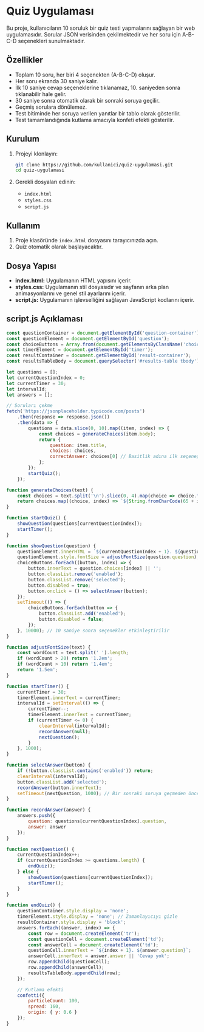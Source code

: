 # Quiz Uygulaması

Bu proje, kullanıcıların 10 soruluk bir quiz testi yapmalarını sağlayan bir web uygulamasıdır. Sorular JSON verisinden çekilmektedir ve her soru için A-B-C-D seçenekleri sunulmaktadır.

## Özellikler

- Toplam 10 soru, her biri 4 seçenekten (A-B-C-D) oluşur.
- Her soru ekranda 30 saniye kalır.
- İlk 10 saniye cevap seçeneklerine tıklanamaz, 10. saniyeden sonra tıklanabilir hale gelir.
- 30 saniye sonra otomatik olarak bir sonraki soruya geçilir.
- Geçmiş sorulara dönülemez.
- Test bitiminde her soruya verilen yanıtlar bir tablo olarak gösterilir.
- Test tamamlandığında kutlama amacıyla konfeti efekti gösterilir.

## Kurulum

1. Projeyi klonlayın:
    ```bash
    git clone https://github.com/kullanici/quiz-uygulamasi.git
    cd quiz-uygulamasi
    ```

2. Gerekli dosyaları edinin:
    - `index.html`
    - `styles.css`
    - `script.js`

## Kullanım

1. Proje klasöründe `index.html` dosyasını tarayıcınızda açın.
2. Quiz otomatik olarak başlayacaktır.

## Dosya Yapısı

- **index.html:** Uygulamanın HTML yapısını içerir.
- **styles.css:** Uygulamanın stil dosyasıdır ve sayfanın arka plan animasyonlarını ve genel stil ayarlarını içerir.
- **script.js:** Uygulamanın işlevselliğini sağlayan JavaScript kodlarını içerir.

## script.js Açıklaması

```javascript
const questionContainer = document.getElementById('question-container');
const questionElement = document.getElementById('question');
const choiceButtons = Array.from(document.getElementsByClassName('choice'));
const timerElement = document.getElementById('timer');
const resultContainer = document.getElementById('result-container');
const resultsTableBody = document.querySelector('#results-table tbody');

let questions = [];
let currentQuestionIndex = 0;
let currentTimer = 30;
let intervalId;
let answers = [];

// Soruları çekme
fetch('https://jsonplaceholder.typicode.com/posts')
    .then(response => response.json())
    .then(data => {
        questions = data.slice(0, 10).map((item, index) => {
            const choices = generateChoices(item.body);
            return {
                question: item.title,
                choices: choices,
                correctAnswer: choices[0] // Basitlik adına ilk seçeneğin doğru olduğunu varsayıyoruz
            };
        });
        startQuiz();
    });

function generateChoices(text) {
    const choices = text.split('\n').slice(0, 4).map(choice => choice.trim());
    return choices.map((choice, index) => `${String.fromCharCode(65 + index)}. ${choice}`);
}

function startQuiz() {
    showQuestion(questions[currentQuestionIndex]);
    startTimer();
}

function showQuestion(question) {
    questionElement.innerHTML = `${currentQuestionIndex + 1}. ${question.question}`;
    questionElement.style.fontSize = adjustFontSize(question.question);
    choiceButtons.forEach((button, index) => {
        button.innerText = question.choices[index] || '';
        button.classList.remove('enabled');
        button.classList.remove('selected');
        button.disabled = true;
        button.onclick = () => selectAnswer(button);
    });
    setTimeout(() => {
        choiceButtons.forEach(button => {
            button.classList.add('enabled');
            button.disabled = false;
        });
    }, 10000); // 10 saniye sonra seçenekler etkinleştirilir
}

function adjustFontSize(text) {
    const wordCount = text.split(' ').length;
    if (wordCount > 20) return '1.2em';
    if (wordCount > 10) return '1.4em';
    return '1.5em';
}

function startTimer() {
    currentTimer = 30;
    timerElement.innerText = currentTimer;
    intervalId = setInterval(() => {
        currentTimer--;
        timerElement.innerText = currentTimer;
        if (currentTimer <= 0) {
            clearInterval(intervalId);
            recordAnswer(null);
            nextQuestion();
        }
    }, 1000);
}

function selectAnswer(button) {
    if (!button.classList.contains('enabled')) return;
    clearInterval(intervalId);
    button.classList.add('selected');
    recordAnswer(button.innerText);
    setTimeout(nextQuestion, 1000); // Bir sonraki soruya geçmeden önce bir saniye bekleyin
}

function recordAnswer(answer) {
    answers.push({
        question: questions[currentQuestionIndex].question,
        answer: answer
    });
}

function nextQuestion() {
    currentQuestionIndex++;
    if (currentQuestionIndex >= questions.length) {
        endQuiz();
    } else {
        showQuestion(questions[currentQuestionIndex]);
        startTimer();
    }
}

function endQuiz() {
    questionContainer.style.display = 'none';
    timerElement.style.display = 'none'; // Zamanlayıcıyı gizle
    resultContainer.style.display = 'block';
    answers.forEach((answer, index) => {
        const row = document.createElement('tr');
        const questionCell = document.createElement('td');
        const answerCell = document.createElement('td');
        questionCell.innerText = `${index + 1}. ${answer.question}`;
        answerCell.innerText = answer.answer || 'Cevap yok';
        row.appendChild(questionCell);
        row.appendChild(answerCell);
        resultsTableBody.appendChild(row);
    });

    // Kutlama efekti
    confetti({
        particleCount: 100,
        spread: 160,
        origin: { y: 0.6 }
    });
}
